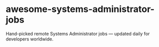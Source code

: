 # awesome-systems-administrator-jobs
Hand-picked remote Systems Administrator jobs — updated daily for developers worldwide.
